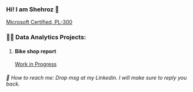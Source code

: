 ### Hi! I am Shehroz 👋


[Microsoft Certified, PL-300 ](#)

### 👨‍💻 Data Analytics Projects:
1. #### Bike shop report
   [Work in Progress ](URL)


 
###### 🤳 How to reach me: Drop msg at my Linkedin. I will make sure to reply you back.


